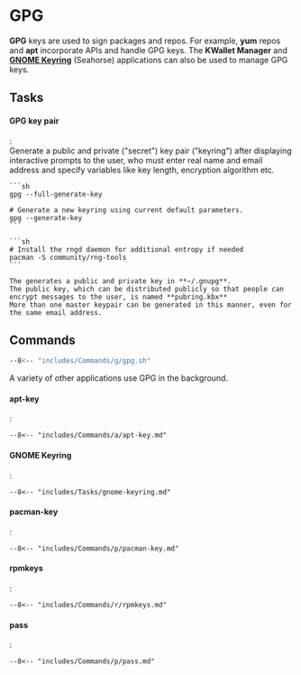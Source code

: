 # GPG

**GPG** keys are used to sign packages and repos.
For example, **yum** repos and **apt** incorporate APIs and handle GPG keys.
The **KWallet Manager** and [**GNOME Keyring**](https://wiki.gnome.org/Projects/GnomeKeyring) (Seahorse) applications can also be used to manage GPG keys.

## Tasks

#### GPG key pair
:   
    Generate a public and private ("secret") key pair ("keyring") after displaying interactive prompts to the user, who must enter real name and email address and specify variables like key length, encryption algorithm etc.

    ```sh
    gpg --full-generate-key

    # Generate a new keyring using current default parameters.
    gpg --generate-key
    ```

    ```sh
    # Install the rngd daemon for additional entropy if needed
    pacman -S community/rng-tools
    ```

    The generates a public and private key in **~/.gnupg**.
    The public key, which can be distributed publicly so that people can encrypt messages to the user, is named **pubring.kbx**
    More than one master keypair can be generated in this manner, even for the same email address.

## Commands

```sh
--8<-- "includes/Commands/g/gpg.sh"
```

A variety of other applications use GPG in the background.

#### apt-key
:   

    --8<-- "includes/Commands/a/apt-key.md"


#### GNOME Keyring
:   

    --8<-- "includes/Tasks/gnome-keyring.md"


#### pacman-key
:   

    --8<-- "includes/Commands/p/pacman-key.md"


#### rpmkeys
:   

    --8<-- "includes/Commands/r/rpmkeys.md"


#### pass
:   

    --8<-- "includes/Commands/p/pass.md"

